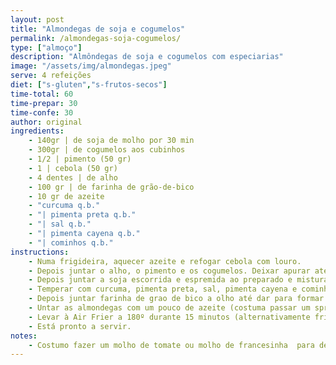 ```yaml
---
layout: post
title: "Almondegas de soja e cogumelos"
permalink: /almondegas-soja-cogumelos/
type: ["almoço"]
description: "Almôndegas de soja e cogumelos com especiarias"
image: "/assets/img/almondegas.jpeg"
serve: 4 refeições
diet: ["s-gluten","s-frutos-secos"]
time-total: 60
time-prepar: 30
time-confe: 30
author: original
ingredients:
    - 140gr | de soja de molho por 30 min
    - 300gr | de cogumelos aos cubinhos
    - 1/2 | pimento (50 gr) 
    - 1 | cebola (50 gr)
    - 4 dentes | de alho
    - 100 gr | de farinha de grão-de-bico
    - 10 gr de azeite
    - "curcuma q.b."
    - "| pimenta preta q.b."
    - "| sal q.b."   
    - "| pimenta cayena q.b."
    - "| cominhos q.b."
instructions:
    - Numa frigideira, aquecer azeite e refogar cebola com louro.
    - Depois juntar o alho, o pimento e os cogumelos. Deixar apurar até os cogumelos nao terem agua. Juntar um pouco de sal. Meter este preparado numa taça.
    - Depois juntar a soja escorrida e espremida ao preparado e misturar tudo com as maos.
    - Temperar com curcuma, pimenta preta, sal, pimenta cayena e cominhos e misturar tudo.
    - Depois juntar farinha de grao de bico a olho até dar para formar bolas.
    - Untar as almondegas com um pouco de azeite (costuma passar um spray de azeite).
    - Levar à Air Frier a 180º durante 15 minutos (alternativamente fritar em um pouco de azeite na frigideira)
    - Está pronto a servir.
notes:
    - Costumo fazer um molho de tomate ou molho de francesinha  para depois meter as almondegas. Acompanho sempre com esparguete.
---
```




